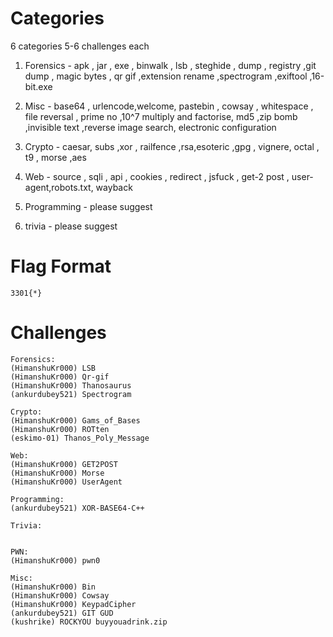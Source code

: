 # Categories

6 categories 5-6 challenges each

1. Forensics - apk , jar , exe , binwalk , lsb , steghide , dump , registry ,git dump , magic bytes , qr gif ,extension rename ,spectrogram ,exiftool ,16-bit.exe

2. Misc - base64 , urlencode,welcome, pastebin , cowsay , whitespace , file reversal , prime no ,10^7 multiply and factorise, md5 ,zip bomb ,invisible text ,reverse image search, electronic configuration

3. Crypto - caesar, subs ,xor , railfence ,rsa,esoteric ,gpg , vignere, octal , t9 , morse ,aes

4. Web - source , sqli , api , cookies , redirect , jsfuck , get-2 post , user-agent,robots.txt, wayback

5. Programming - please suggest

6. trivia - please suggest

# Flag Format
```3301{*}```

# Challenges
```
Forensics:
(HimanshuKr000) LSB
(HimanshuKr000) Qr-gif
(HimanshuKr000) Thanosaurus
(ankurdubey521) Spectrogram

Crypto:
(HimanshuKr000) Gams_of_Bases
(HimanshuKr000) ROTten
(eskimo-01) Thanos_Poly_Message

Web:
(HimanshuKr000) GET2POST
(HimanshuKr000) Morse
(HimanshuKr000) UserAgent

Programming:
(ankurdubey521) XOR-BASE64-C++

Trivia:


PWN:
(HimanshuKr000) pwn0

Misc:
(HimanshuKr000) Bin
(HimanshuKr000) Cowsay
(HimanshuKr000) KeypadCipher
(ankurdubey521) GIT GUD
(kushrike) ROCKYOU buyyouadrink.zip
```
